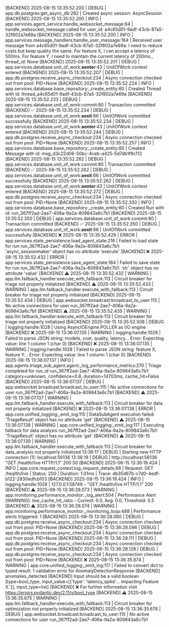[BACKEND] 2025-08-15 13:35:52.200 | DEBUG    | app.db.postgres:get_async_db:282 | Created async session: AsyncSession
[BACKEND] 2025-08-15 13:35:52.200 | INFO     | app.services.agent_service:handle_websocket_message:64 | handle_websocket_message called for user_id: a4c65d01-9adf-43cb-87a5-32f802a7e69a
[BACKEND] 2025-08-15 13:35:52.200 | INFO     | app.services.message_handlers:handle_user_message:164 | Received user message from a4c65d01-9adf-43cb-87a5-32f802a7e69a: I need to reduce costs but keep quality the same. For feature X, I can accept a latency of 500ms. For feature Y, I need to maintain the current latency of 200ms., thread_id: None
[BACKEND] 2025-08-15 13:35:52.201 | DEBUG    | app.services.database.unit_of_work:__aenter__:43 | UnitOfWork context entered
[BACKEND] 2025-08-15 13:35:52.207 | DEBUG    | app.db.postgres:receive_async_checkout:234 | Async connection checked out from pool: PID=None
[BACKEND] 2025-08-15 13:35:52.224 | INFO     | app.services.database.base_repository:_create_entity:60 | Created Thread with id: thread_a4c65d01-9adf-43cb-87a5-32f802a7e69a
[BACKEND] 2025-08-15 13:35:52.233 | DEBUG    | app.services.database.unit_of_work:commit:80 | Transaction committed
[BACKEND] ✅ 2025-08-15 13:35:52.234 | DEBUG    | app.services.database.unit_of_work:__aexit__:66 | UnitOfWork committed successfully
[BACKEND] 2025-08-15 13:35:52.234 | DEBUG    | app.services.database.unit_of_work:__aenter__:43 | UnitOfWork context entered
[BACKEND] 2025-08-15 13:35:52.244 | DEBUG    | app.db.postgres:receive_async_checkout:234 | Async connection checked out from pool: PID=None
[BACKEND] 2025-08-15 13:35:52.257 | INFO     | app.services.database.base_repository:_create_entity:60 | Created Message with id: msg_d3c22d06-50bc-4ceb-a425-5d7db1f9c112
[BACKEND] 2025-08-15 13:35:52.262 | DEBUG    | app.services.database.unit_of_work:commit:80 | Transaction committed
[BACKEND] ✅ 2025-08-15 13:35:52.262 | DEBUG    | app.services.database.unit_of_work:__aexit__:66 | UnitOfWork committed successfully
[BACKEND] 2025-08-15 13:35:52.262 | DEBUG    | app.services.database.unit_of_work:__aenter__:43 | UnitOfWork context entered
[BACKEND] 2025-08-15 13:35:52.272 | DEBUG    | app.db.postgres:receive_async_checkout:234 | Async connection checked out from pool: PID=None
[BACKEND] 2025-08-15 13:35:52.330 | INFO     | app.services.database.base_repository:_create_entity:60 | Created Run with id: run_367ff2ad-2ae7-406a-9a2a-809843a6c7b1
[BACKEND] 2025-08-15 13:35:52.350 | DEBUG    | app.services.database.unit_of_work:commit:80 | Transaction committed
[BACKEND] ✅ 2025-08-15 13:35:52.350 | DEBUG    | app.services.database.unit_of_work:__aexit__:66 | UnitOfWork committed successfully
[BACKEND] ❌ 2025-08-15 13:35:52.429 | ERROR    | app.services.state_persistence:load_agent_state:216 | Failed to load state for run run_367ff2ad-2ae7-406a-9a2a-809843a6c7b1: 'async_sessionmaker' object has no attribute 'execute'
[BACKEND] ❌ 2025-08-15 13:35:52.432 | ERROR    | app.services.state_persistence:save_agent_state:184 | Failed to save state for run run_367ff2ad-2ae7-406a-9a2a-809843a6c7b1: 'str' object has no attribute 'value'
[BACKEND] ⚠️  2025-08-15 13:35:52.432 | WARNING  | app.llm.fallback_handler:execute_with_fallback:113 | Circuit breaker for triage not properly initialized
[BACKEND] ⚠️  2025-08-15 13:35:52.433 | WARNING  | app.llm.fallback_handler:execute_with_fallback:113 | Circuit breaker for triage not properly initialized
[BACKEND] 2025-08-15 13:35:52.434 | DEBUG    | app.websocket.broadcast:broadcast_to_user:115 | No active connections for user run_367ff2ad-2ae7-406a-9a2a-809843a6c7b1
[BACKEND] ⚠️  2025-08-15 13:35:52.435 | WARNING  | app.llm.fallback_handler:execute_with_fallback:113 | Circuit breaker for triage not properly initialized
[BACKEND] 2025-08-15 13:35:52.508 | DEBUG    | logging:handle:1028 | Using AsyncIOEngine.POLLER as I/O engine
[BACKEND] ❌ 2025-08-15 13:36:07.135 | WARNING  | logging:handle:1028 | Failed to parse JSON string: models, cost, quality, latency... Error: Expecting value: line 1 column 1 (char 0)
[BACKEND] ❌ 2025-08-15 13:36:07.135 | WARNING  | logging:handle:1028 | Failed to parse JSON string: feature X, feature Y... Error: Expecting value: line 1 column 1 (char 0)
[BACKEND] 2025-08-15 13:36:07.137 | INFO     | app.agents.triage_sub_agent.agent:_log_performance_metrics:270 | Triage completed for run_id run_367ff2ad-2ae7-406a-9a2a-809843a6c7b1: category=unknown, confidence=0.8, duration=14703ms, cache_hit=False
[BACKEND] 2025-08-15 13:36:07.137 | DEBUG    | app.websocket.broadcast:broadcast_to_user:115 | No active connections for user run_367ff2ad-2ae7-406a-9a2a-809843a6c7b1
[BACKEND] ⚠️  2025-08-15 13:36:07.137 | WARNING  | app.llm.fallback_handler:execute_with_fallback:113 | Circuit breaker for data not properly initialized
[BACKEND] ❌ 2025-08-15 13:36:07.138 | ERROR    | app.core.unified_logging:_emit_log:115 | DataSubAgent execution failed: 'TriageResult' object has no attribute 'get'
[BACKEND] ⚠️  2025-08-15 13:36:07.138 | WARNING  | app.core.unified_logging:_emit_log:117 | Executing fallback for data analysis run_367ff2ad-2ae7-406a-9a2a-809843a6c7b1: 'TriageResult' object has no attribute 'get'
[BACKEND] ⚠️  2025-08-15 13:36:07.139 | WARNING  | app.llm.fallback_handler:execute_with_fallback:113 | Circuit breaker for data_analysis not properly initialized
13:36:17 | DEBUG | Starting new HTTP connection (1): localhost:56136
13:36:19 | DEBUG | http://localhost:56136 "GET /health/live HTTP/1.1" 200 50
[BACKEND] 2025-08-15 13:36:19.424 | INFO     | app.core.request_context:log_request_details:68 | Request: GET /health/live | Status: 200 | Duration: 1.01ms | Trace: db35d67b-c7d0-4edf-b122-2830edfcb103
[BACKEND] 2025-08-15 13:36:19.424 | INFO     | logging:handle:1028 | 127.0.0.1:58749 - "GET /health/live HTTP/1.1" 200
[BACKEND] ⚠️  2025-08-15 13:36:28.073 | WARNING  | app.monitoring.performance_monitor:_log_alert:504 | Performance Alert [WARNING]: low_cache_hit_ratio - Current: 0.0, Avg: 0.0, Threshold: 0.5
[BACKEND] ⚠️  2025-08-15 13:36:28.074 | WARNING  | app.monitoring.performance_monitor:_monitoring_loop:488 | Performance alerts triggered: 1
[BACKEND] 2025-08-15 13:36:28.080 | DEBUG    | app.db.postgres:receive_async_checkout:234 | Async connection checked out from pool: PID=None
[BACKEND] 2025-08-15 13:36:28.096 | DEBUG    | app.db.postgres:receive_async_checkout:234 | Async connection checked out from pool: PID=None
[BACKEND] 2025-08-15 13:36:28.111 | DEBUG    | app.db.postgres:receive_async_checkout:234 | Async connection checked out from pool: PID=None
[BACKEND] 2025-08-15 13:36:28.128 | DEBUG    | app.db.postgres:receive_async_checkout:234 | Async connection checked out from pool: PID=None
[BACKEND] ❌ 2025-08-15 13:36:35.674 | WARNING  | app.core.unified_logging:_emit_log:117 | Failed to convert dict to typed result: 1 validation error for AnomalyDetectionResponse
[BACKEND] anomalies_detected
[BACKEND]   Input should be a valid boolean [type=bool_type, input_value=[{'type': 'latency_spike'... impacting Feature X.'}], input_type=list]
[BACKEND] ❌     For further information visit https://errors.pydantic.dev/2.11/v/bool_type
[BACKEND] ⚠️  2025-08-15 13:36:35.675 | WARNING  | app.llm.fallback_handler:execute_with_fallback:113 | Circuit breaker for optimization not properly initialized
[BACKEND] 2025-08-15 13:36:35.676 | DEBUG    | app.websocket.broadcast:broadcast_to_user:115 | No active connections for user run_367ff2ad-2ae7-406a-9a2a-809843a6c7b1
